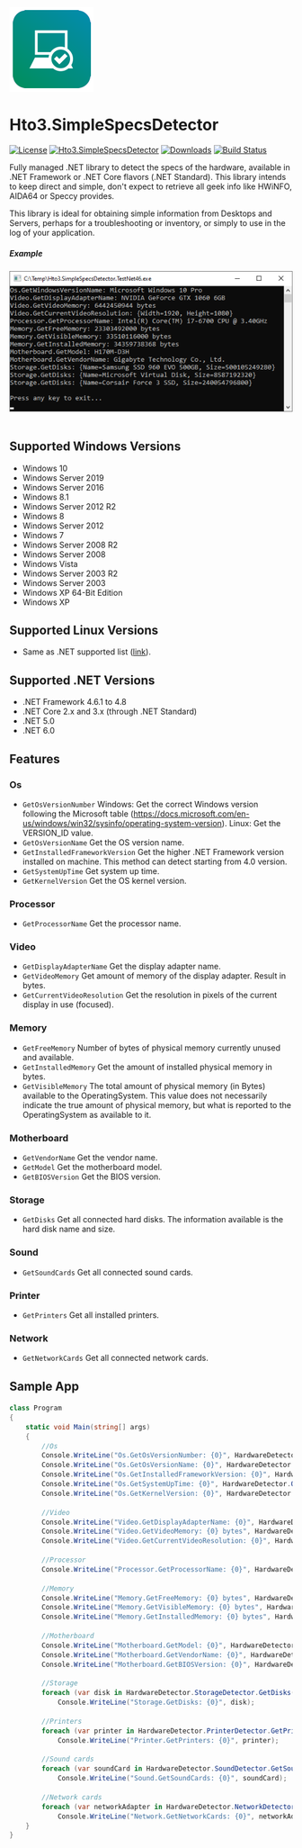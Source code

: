 ﻿![logo](https://raw.githubusercontent.com/HTO3/Hto3.SimpleSpecsDetector/master/nuget-logo-small.png)

Hto3.SimpleSpecsDetector
========================================

[![License](https://img.shields.io/github/license/HTO3/Hto3.SimpleSpecsDetector)](https://github.com/HTO3/Hto3.SimpleSpecsDetector/blob/master/LICENSE)
[![Hto3.SimpleSpecsDetector](https://img.shields.io/nuget/v/Hto3.SimpleSpecsDetector.svg)](https://www.nuget.org/packages/Hto3.SimpleSpecsDetector/)
[![Downloads](https://img.shields.io/nuget/dt/Hto3.SimpleSpecsDetector)](https://www.nuget.org/stats/packages/Hto3.SimpleSpecsDetector?groupby=Version)
[![Build Status](https://github.com/HTO3/Hto3.SimpleSpecsDetector/actions/workflows/publish.yml/badge.svg)](https://github.com/HTO3/Hto3.SimpleSpecsDetector/actions/workflows/publish.yml)

Fully managed .NET library to detect the specs of the hardware, available in .NET Framework or .NET Core flavors (.NET Standard). This library intends to keep direct and simple, don't expect to retrieve all geek info like HWiNFO, AIDA64 or Speccy provides.

This library is ideal for obtaining simple information from Desktops and Servers, perhaps for a troubleshooting or inventory, or simply to use in the log of your application.

##### Example

![example](https://raw.githubusercontent.com/HTO3/Hto3.SimpleSpecsDetector/master/example.png) 

Supported Windows Versions
--------
-   Windows 10
-   Windows Server 2019
-   Windows Server 2016
-   Windows 8.1
-   Windows Server 2012 R2
-   Windows 8
-   Windows Server 2012
-   Windows 7
-   Windows Server 2008 R2
-   Windows Server 2008
-   Windows Vista
-   Windows Server 2003 R2
-   Windows Server 2003
-   Windows XP 64-Bit Edition
-   Windows XP

Supported Linux Versions
--------
-   Same as .NET supported list ([link](https://docs.microsoft.com/dotnet/core/install/linux)).

Supported .NET Versions
--------
-   .NET Framework 4.6.1 to 4.8
-   .NET Core 2.x and 3.x (through .NET Standard)
-   .NET 5.0
-   .NET 6.0

Features
--------

### Os
- `GetOsVersionNumber` Windows: Get the correct Windows version following the Microsoft table (https://docs.microsoft.com/en-us/windows/win32/sysinfo/operating-system-version).
   Linux: Get the VERSION_ID value.
- `GetOsVersionName` Get the OS version name.
- `GetInstalledFrameworkVersion` Get the higher .NET Framework version installed on machine. This method can detect starting from 4.0 version.
- `GetSystemUpTime` Get system up time.
- `GetKernelVersion` Get the OS kernel version.

### Processor
- `GetProcessorName` Get the processor name.

### Video
- `GetDisplayAdapterName` Get the display adapter name.
- `GetVideoMemory` Get amount of memory of the display adapter. Result in bytes. 
- `GetCurrentVideoResolution` Get the resolution in pixels of the current display in use (focused).

### Memory
- `GetFreeMemory` Number of bytes of physical memory currently unused and available.
- `GetInstalledMemory` Get the amount of installed physical memory in bytes.
- `GetVisibleMemory` The total amount of physical memory (in Bytes) available to the OperatingSystem. This value does not necessarily indicate the true amount of physical memory, but what is reported to the OperatingSystem as available to it.

### Motherboard
- `GetVendorName` Get the vendor name.
- `GetModel` Get the motherboard model.
- `GetBIOSVersion` Get the BIOS version.

### Storage
- `GetDisks` Get all connected hard disks. The information available is the hard disk name and size.

### Sound
- `GetSoundCards` Get all connected sound cards.

### Printer
- `GetPrinters` Get all installed printers.

### Network
- `GetNetworkCards` Get all connected network cards. 

Sample App
----------

```C#
class Program
{
    static void Main(string[] args)
    {
        //Os
        Console.WriteLine("Os.GetOsVersionNumber: {0}", HardwareDetector.OsDetector.GetOsVersionNumber());
        Console.WriteLine("Os.GetOsVersionName: {0}", HardwareDetector.OsDetector.GetOsVersionName());
        Console.WriteLine("Os.GetInstalledFrameworkVersion: {0}", HardwareDetector.OsDetector.GetInstalledFrameworkVersion());
        Console.WriteLine("Os.GetSystemUpTime: {0}", HardwareDetector.OsDetector.GetSystemUpTime());
        Console.WriteLine("Os.GetKernelVersion: {0}", HardwareDetector.OsDetector.GetKernelVersion());

        //Video
        Console.WriteLine("Video.GetDisplayAdapterName: {0}", HardwareDetector.VideoDetector.GetDisplayAdapterName());
        Console.WriteLine("Video.GetVideoMemory: {0} bytes", HardwareDetector.VideoDetector.GetVideoMemory());
        Console.WriteLine("Video.GetCurrentVideoResolution: {0}", HardwareDetector.VideoDetector.GetCurrentVideoResolution());

        //Processor
        Console.WriteLine("Processor.GetProcessorName: {0}", HardwareDetector.ProcessorDetector.GetProcessorName());

        //Memory
        Console.WriteLine("Memory.GetFreeMemory: {0} bytes", HardwareDetector.MemoryDetector.GetFreeMemory());
        Console.WriteLine("Memory.GetVisibleMemory: {0} bytes", HardwareDetector.MemoryDetector.GetVisibleMemory());
        Console.WriteLine("Memory.GetInstalledMemory: {0} bytes", HardwareDetector.MemoryDetector.GetInstalledMemory());

        //Motherboard
        Console.WriteLine("Motherboard.GetModel: {0}", HardwareDetector.MotherboardDetector.GetModel());
        Console.WriteLine("Motherboard.GetVendorName: {0}", HardwareDetector.MotherboardDetector.GetVendorName());
        Console.WriteLine("Motherboard.GetBIOSVersion: {0}", HardwareDetector.MotherboardDetector.GetBIOSVersion());

        //Storage
        foreach (var disk in HardwareDetector.StorageDetector.GetDisks())
            Console.WriteLine("Storage.GetDisks: {0}", disk);

        //Printers
        foreach (var printer in HardwareDetector.PrinterDetector.GetPrinters())
            Console.WriteLine("Printer.GetPrinters: {0}", printer);

        //Sound cards
        foreach (var soundCard in HardwareDetector.SoundDetector.GetSoundCards())
            Console.WriteLine("Sound.GetSoundCards: {0}", soundCard);

        //Network cards
        foreach (var networkAdapter in HardwareDetector.NetworkDetector.GetNetworkCards())
            Console.WriteLine("Network.GetNetworkCards: {0}", networkAdapter);
    }
}
```